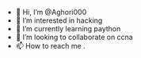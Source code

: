 - 👋 Hi, I’m @Aghori000
- 👀 I’m interested in hacking 
- 🌱 I’m currently learning paython 
- 💞️ I’m looking to collaborate on ccna
- 📫 How to reach me .

<!---
Aghori000/Aghori000 is a ✨ special ✨ repository because its `README.md` (this file) appears on your GitHub profile.
You can click the Preview link to take a look at your changes.
--->

